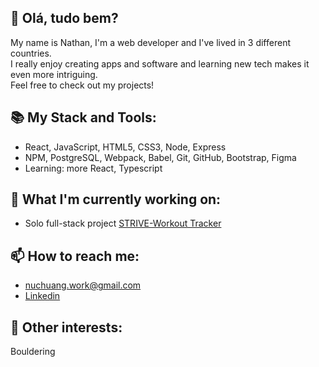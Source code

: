 ## :wave: Olá, tudo bem?  
My name is Nathan, I'm a web developer and I've lived in 3 different countries.  
I really enjoy creating apps and software and learning new tech makes it even more intriguing.  
Feel free to check out my projects!  

## :books: My Stack and Tools:
- React, JavaScript, HTML5, CSS3, Node, Express
- NPM, PostgreSQL, Webpack, Babel, Git, GitHub, Bootstrap, Figma
- Learning: more React, Typescript

## :construction: What I'm currently working on:
- Solo full-stack project [STRIVE-Workout Tracker](https://github.com/nathan-uch/strive-workout-tracker)

## :mailbox: How to reach me:
- nuchuang.work@gmail.com
- [Linkedin](https://www.linkedin.com/in/nathanuch)

## :moyai: Other interests:
Bouldering
